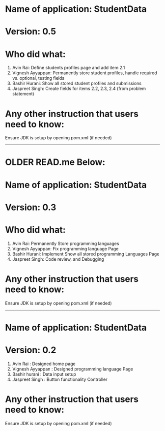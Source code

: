 # Name of application: StudentData
# Version: 0.5

# Who did what:
1. Avin Rai: Define students profiles page and add item 2.1
2. Vignesh Ayyappan: Permanently store student profiles, handle required vs. optional, testing fields
3. Bashir Hurani: Show all stored student profiles and submissions
4. Jaspreet Singh: Create fields for items 2.2, 2.3, 2.4 (from problem statement)
   
# Any other instruction that users need to know:

Ensure JDK is setup by opening pom.xml (if needed)

_____________________________________________
# OLDER READ.me Below:
# Name of application: StudentData
# Version: 0.3

# Who did what:
1. Avin Rai: Permanently Store programming languages
2. Vignesh Ayyappan: Fix programming language Page
3. Bashir Hurani: Implement Show all stored programming Languages Page
4. Jaspreet Singh: Code review, and Debugging 
   
# Any other instruction that users need to know:

Ensure JDK is setup by opening pom.xml (if needed)

_____________________________________________
# Name of application: StudentData
# Version: 0.2

1. Avin Rai : Designed home page
2. Vignesh Ayyappan : Designed programming language Page
3. Bashir hurani : Data input setup
4. Jaspreet Singh : Button functionality Controller

# Any other instruction that users need to know:

Ensure JDK is setup by opening pom.xml (if needed)
